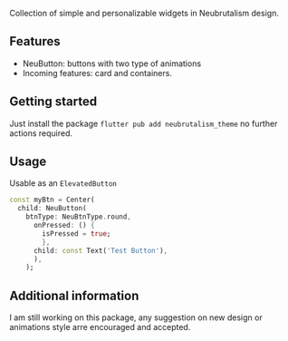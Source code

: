Collection of simple and personalizable widgets in Neubrutalism design.

## Features

- NeuButton: buttons with two type of animations
- Incoming features: card and containers.

## Getting started

Just install the package `flutter pub add neubrutalism_theme` no further actions required.

## Usage
Usable as an `ElevatedButton`
```dart
const myBtn = Center(
  child: NeuButton(
    btnType: NeuBtnType.round,
      onPressed: () {
        isPressed = true;
        },
      child: const Text('Test Button'),
      ),
    );
```

## Additional information

I am still working on this package, any suggestion on new design or animations style arre encouraged and accepted.